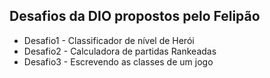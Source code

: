 ## Desafios da DIO propostos pelo Felipão

- Desafio1 - Classificador de nível de Herói
- Desafio2 - Calculadora de partidas Rankeadas
- Desafio3 - Escrevendo as classes de um jogo






